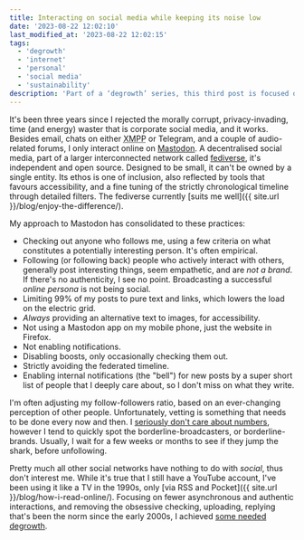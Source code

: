```yaml
---
title: Interacting on social media while keeping its noise low
date: '2023-08-22 12:02:10'
last_modified_at: '2023-08-22 12:02:15'
tags:
  - 'degrowth'
  - 'internet'
  - 'personal'
  - 'social media'
  - 'sustainability'
description: 'Part of a ‘degrowth’ series, this third post is focused on my online social interactions, and how I keep it manageable.'
---
```

It's been three years since I rejected the morally corrupt, privacy-invading, time (and energy) waster that is corporate social media, and it works. Besides email, chats on either <abbr title="Extensible Messaging and Presence Protocol">XMPP</abbr> or Telegram, and a couple of audio-related forums, I only interact online on [Mastodon](https://sonomu.club/@m2m). A decentralised social media, part of a larger interconnected network called [fediverse](https://en.wikipedia.org/wiki/Fediverse), it's independent and open source. Designed to be small, it can't be owned by a single entity. Its ethos is one of inclusion, also reflected by tools that favours accessibility, and a fine tuning of the strictly chronological timeline through detailed filters. The fediverse currently [suits me well]({{ site.url }}/blog/enjoy-the-difference/).

My approach to Mastodon has consolidated to these practices:

- Checking out anyone who follows me, using a few criteria on what constitutes a potentially interesting person. It's often empirical.
- Following (or following back) people who actively interact with others, generally post interesting things, seem empathetic, and are _not a brand_. If there's no authenticity, I see no point. Broadcasting a successful _online persona_ is not being social.
- Limiting 99% of my posts to pure text and links, which lowers the load on the electric grid.
- _Always_ providing an alternative text to images, for accessibility.
- Not using a Mastodon app on my mobile phone, just the website in Firefox. 
- Not enabling notifications. 
- Disabling boosts, only occasionally checking them out.
- Strictly avoiding the federated timeline.
- Enabling internal notifications (the "bell") for new posts by a super short list of people that I deeply care about, so I don't miss on what they write.

I'm often adjusting my follow-followers ratio, based on an ever-changing perception of other people. Unfortunately, vetting is something that needs to be done every now and then. I [seriously don't care about numbers](https://alirezahayati.com/2023/08/21/bugs-of-social-networks/), however I tend to quickly spot the borderline-broadcasters, or borderline-brands. Usually, I wait for a few weeks or months to see if they jump the shark, before unfollowing.

Pretty much all other social networks have nothing to do with _social_, thus don't interest me. While it's true that I still have a YouTube account, I've been using it like a TV in the 1990s, only [via RSS and Pocket]({{ site.url }}/blog/how-i-read-online/). Focusing on fewer asynchronous and authentic interactions, and removing the obsessive checking, uploading, replying that's been the norm since the early 2000s, I achieved [some needed degrowth](https://theconversation.com/the-internet-consumes-extraordinary-amounts-of-energy-heres-how-we-can-make-it-more-sustainable-160639).